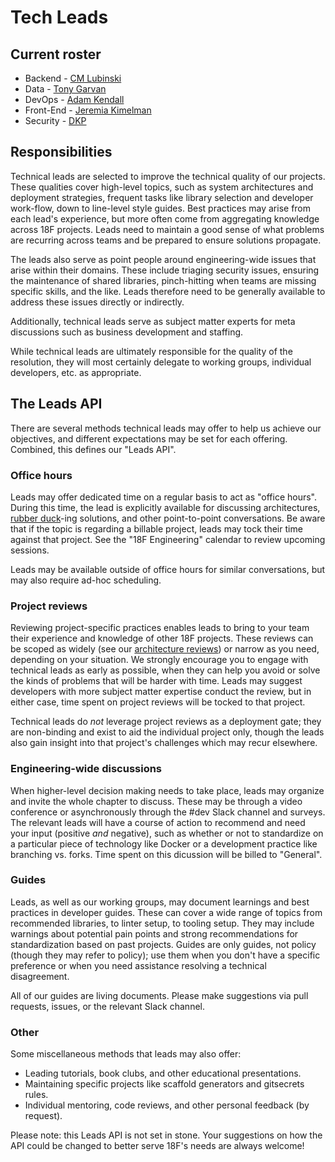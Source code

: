# Tech Leads

## Current roster

* Backend - [CM Lubinski](https://gsa-tts.slack.com/messages/@cm)
* Data - [Tony Garvan](https://gsa-tts.slack.com/messages/@tony)
* DevOps - [Adam Kendall](https://gsa-tts.slack.com/messages/@adamkendall)
* Front-End - [Jeremia Kimelman](https://gsa-tts.slack.com/messages/@jeremiak)
* Security - [DKP](https://gsa-tts.slack.com/messages/@dkp)

## Responsibilities

Technical leads are selected to improve the technical quality of our projects. 
These qualities cover high-level topics, such as system architectures and 
deployment strategies, frequent tasks like library selection and developer 
work-flow, down to line-level style guides. Best practices may arise from each 
lead's experience, but more often come from aggregating knowledge across 18F 
projects. Leads need to maintain a good sense of what problems are recurring 
across teams and be prepared to ensure solutions propagate.

The leads also serve as point people around engineering-wide issues that arise 
within their domains. These include triaging security issues, ensuring the 
maintenance of shared libraries, pinch-hitting when teams are missing specific 
skills, and the like. Leads therefore need to be generally available to 
address these issues directly or indirectly.

Additionally, technical leads serve as subject matter experts for meta
discussions such as business development and staffing.

While technical leads are ultimately responsible for the quality of the 
resolution, they will most certainly delegate to working groups, individual
developers, etc. as appropriate.

## The Leads API

There are several methods technical leads may offer to help us achieve our 
objectives, and different expectations may be set for each offering. Combined, 
this defines our "Leads API".

### Office hours

Leads may offer dedicated time on a regular basis to act as "office hours". 
During this time, the lead is explicitly available for discussing
architectures, [rubber
duck](https://en.wikipedia.org/wiki/Rubber_duck_debugging)-ing solutions, and
other point-to-point conversations. Be aware that if the topic is regarding a
billable project, leads may tock their time against that project. See the "18F
Engineering" calendar to review upcoming sessions.

Leads may be available outside of office hours for similar conversations, but
may also require ad-hoc scheduling.

### Project reviews

Reviewing project-specific practices enables leads to bring to your team their
experience and knowledge of other 18F projects. These reviews can be scoped as
widely (see our [architecture reviews](../architecture_reviews/)) or narrow as
you need, depending on your situation. We strongly encourage you to engage
with technical leads as early as possible, when they can help you avoid or
solve the kinds of problems that will be harder with time. Leads may suggest
developers with more subject matter expertise conduct the review, but in
either case, time spent on project reviews will be tocked to that project.

Technical leads do *not* leverage project reviews as a deployment gate; they 
are non-binding and exist to aid the individual project only, though the leads 
also gain insight into that project's challenges which may recur elsewhere.

### Engineering-wide discussions

When higher-level decision making needs to take place, leads may organize and
invite the whole chapter to discuss. These may be through a video conference
or asynchronously through the #dev Slack channel and surveys. The relevant 
leads will have a course of action to recommend and need your input 
(positive *and* negative), such as whether or not to standardize on a 
particular piece of technology like Docker or a development practice like 
branching vs. forks. Time spent on this dicussion will be billed to "General".

### Guides

Leads, as well as our working groups, may document learnings and best 
practices in developer guides. These can cover a wide range of topics
from recommended libraries, to linter setup, to tooling setup. They may include
warnings about potential pain points and strong recommendations for 
standardization based on past projects. Guides are only guides, not policy
(though they may refer to policy); use them when you don't have a specific 
preference or when you need assistance resolving a technical disagreement.

All of our guides are living documents. Please make suggestions via pull
requests, issues, or the relevant Slack channel.

### Other

Some miscellaneous methods that leads may also offer:

* Leading tutorials, book clubs, and other educational presentations.
* Maintaining specific projects like scaffold generators and gitsecrets
  rules.
* Individual mentoring, code reviews, and other personal feedback (by
  request).

Please note: this Leads API is not set in stone. Your suggestions on how the 
API could be changed to better serve 18F's needs are always welcome!

